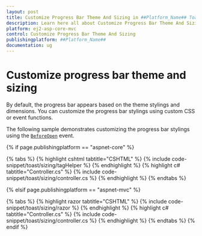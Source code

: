 ```yaml
---
layout: post
title: Customize Progress Bar Theme And Sizing in ##Platform_Name## Toast Component
description: Learn here all about Customize Progress Bar Theme And Sizing in Syncfusion ##Platform_Name## Toast component and more.
platform: ej2-asp-core-mvc
control: Customize Progress Bar Theme And Sizing
publishingplatform: ##Platform_Name##
documentation: ug
---
```



# Customize progress bar theme and sizing

By default, the progress bar appears based on the theme stylings and dimensions. You can customize the progress bar stylings using custom CSS or event functions.

The following sample demonstrates customizing the progress bar stylings using the [`BeforeOpen`](https://help.syncfusion.com/cr/aspnetcore-js2/Syncfusion.EJ2.Notifications.Toast.html#Syncfusion_EJ2_Notifications_Toast_BeforeOpen) event.

{% if page.publishingplatform == "aspnet-core" %}

{% tabs %}
{% highlight cshtml tabtitle="CSHTML" %}
{% include code-snippet/toast/sizing/tagHelper %}
{% endhighlight %}
{% highlight c# tabtitle="Controller.cs" %}
{% include code-snippet/toast/sizing/controller.cs %}
{% endhighlight %}
{% endtabs %}

{% elsif page.publishingplatform == "aspnet-mvc" %}

{% tabs %}
{% highlight razor tabtitle="CSHTML" %}
{% include code-snippet/toast/sizing/razor %}
{% endhighlight %}
{% highlight c# tabtitle="Controller.cs" %}
{% include code-snippet/toast/sizing/controller.cs %}
{% endhighlight %}
{% endtabs %}
{% endif %}


